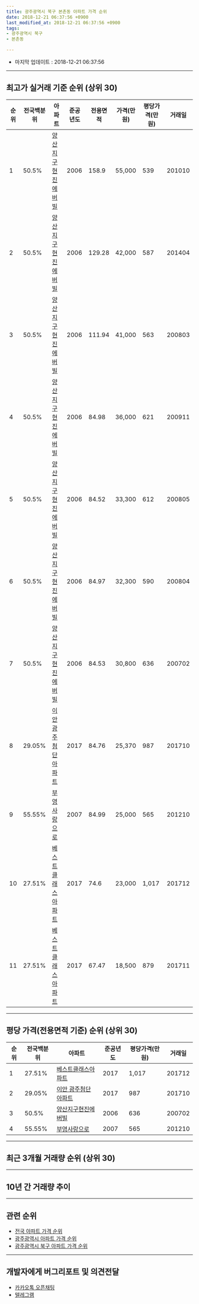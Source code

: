```yaml
---
title: 광주광역시 북구 본촌동 아파트 가격 순위
date: 2018-12-21 06:37:56 +0900
last_modified_at: 2018-12-21 06:37:56 +0900
tags:
- 광주광역시 북구
- 본촌동

---
```


* 마지막 업데이트 : 2018-12-21 06:37:56

---

## 최고가 실거래 기준 순위 (상위 30)


|순위|전국백분위|아파트|준공년도|전용면적|가격(만원)|평당가격(만원)|거래일|
|---|---|---|---|---|---|---|---|
|1|50.5%|[양산지구현진에버빌](https://search.naver.com/search.naver?query=%EA%B4%91%EC%A3%BC%EA%B4%91%EC%97%AD%EC%8B%9C+%EB%B6%81%EA%B5%AC+%EB%B3%B8%EC%B4%8C%EB%8F%99+%EC%96%91%EC%82%B0%EC%A7%80%EA%B5%AC%ED%98%84%EC%A7%84%EC%97%90%EB%B2%84%EB%B9%8C)|2006|158.9|55,000|539|201010|
|2|50.5%|[양산지구현진에버빌](https://search.naver.com/search.naver?query=%EA%B4%91%EC%A3%BC%EA%B4%91%EC%97%AD%EC%8B%9C+%EB%B6%81%EA%B5%AC+%EB%B3%B8%EC%B4%8C%EB%8F%99+%EC%96%91%EC%82%B0%EC%A7%80%EA%B5%AC%ED%98%84%EC%A7%84%EC%97%90%EB%B2%84%EB%B9%8C)|2006|129.28|42,000|587|201404|
|3|50.5%|[양산지구현진에버빌](https://search.naver.com/search.naver?query=%EA%B4%91%EC%A3%BC%EA%B4%91%EC%97%AD%EC%8B%9C+%EB%B6%81%EA%B5%AC+%EB%B3%B8%EC%B4%8C%EB%8F%99+%EC%96%91%EC%82%B0%EC%A7%80%EA%B5%AC%ED%98%84%EC%A7%84%EC%97%90%EB%B2%84%EB%B9%8C)|2006|111.94|41,000|563|200803|
|4|50.5%|[양산지구현진에버빌](https://search.naver.com/search.naver?query=%EA%B4%91%EC%A3%BC%EA%B4%91%EC%97%AD%EC%8B%9C+%EB%B6%81%EA%B5%AC+%EB%B3%B8%EC%B4%8C%EB%8F%99+%EC%96%91%EC%82%B0%EC%A7%80%EA%B5%AC%ED%98%84%EC%A7%84%EC%97%90%EB%B2%84%EB%B9%8C)|2006|84.98|36,000|621|200911|
|5|50.5%|[양산지구현진에버빌](https://search.naver.com/search.naver?query=%EA%B4%91%EC%A3%BC%EA%B4%91%EC%97%AD%EC%8B%9C+%EB%B6%81%EA%B5%AC+%EB%B3%B8%EC%B4%8C%EB%8F%99+%EC%96%91%EC%82%B0%EC%A7%80%EA%B5%AC%ED%98%84%EC%A7%84%EC%97%90%EB%B2%84%EB%B9%8C)|2006|84.52|33,300|612|200805|
|6|50.5%|[양산지구현진에버빌](https://search.naver.com/search.naver?query=%EA%B4%91%EC%A3%BC%EA%B4%91%EC%97%AD%EC%8B%9C+%EB%B6%81%EA%B5%AC+%EB%B3%B8%EC%B4%8C%EB%8F%99+%EC%96%91%EC%82%B0%EC%A7%80%EA%B5%AC%ED%98%84%EC%A7%84%EC%97%90%EB%B2%84%EB%B9%8C)|2006|84.97|32,300|590|200804|
|7|50.5%|[양산지구현진에버빌](https://search.naver.com/search.naver?query=%EA%B4%91%EC%A3%BC%EA%B4%91%EC%97%AD%EC%8B%9C+%EB%B6%81%EA%B5%AC+%EB%B3%B8%EC%B4%8C%EB%8F%99+%EC%96%91%EC%82%B0%EC%A7%80%EA%B5%AC%ED%98%84%EC%A7%84%EC%97%90%EB%B2%84%EB%B9%8C)|2006|84.53|30,800|636|200702|
|8|29.05%|[이안 광주첨단 아파트](https://search.naver.com/search.naver?query=%EA%B4%91%EC%A3%BC%EA%B4%91%EC%97%AD%EC%8B%9C+%EB%B6%81%EA%B5%AC+%EB%B3%B8%EC%B4%8C%EB%8F%99+%EC%9D%B4%EC%95%88+%EA%B4%91%EC%A3%BC%EC%B2%A8%EB%8B%A8+%EC%95%84%ED%8C%8C%ED%8A%B8)|2017|84.76|25,370|987|201710|
|9|55.55%|[부영사랑으로](https://search.naver.com/search.naver?query=%EA%B4%91%EC%A3%BC%EA%B4%91%EC%97%AD%EC%8B%9C+%EB%B6%81%EA%B5%AC+%EB%B3%B8%EC%B4%8C%EB%8F%99+%EB%B6%80%EC%98%81%EC%82%AC%EB%9E%91%EC%9C%BC%EB%A1%9C)|2007|84.99|25,000|565|201210|
|10|27.51%|[베스트클래스아파트](https://search.naver.com/search.naver?query=%EA%B4%91%EC%A3%BC%EA%B4%91%EC%97%AD%EC%8B%9C+%EB%B6%81%EA%B5%AC+%EB%B3%B8%EC%B4%8C%EB%8F%99+%EB%B2%A0%EC%8A%A4%ED%8A%B8%ED%81%B4%EB%9E%98%EC%8A%A4%EC%95%84%ED%8C%8C%ED%8A%B8)|2017|74.6|23,000|1,017|201712|
|11|27.51%|[베스트클래스아파트](https://search.naver.com/search.naver?query=%EA%B4%91%EC%A3%BC%EA%B4%91%EC%97%AD%EC%8B%9C+%EB%B6%81%EA%B5%AC+%EB%B3%B8%EC%B4%8C%EB%8F%99+%EB%B2%A0%EC%8A%A4%ED%8A%B8%ED%81%B4%EB%9E%98%EC%8A%A4%EC%95%84%ED%8C%8C%ED%8A%B8)|2017|67.47|18,500|879|201711|


---

## 평당 가격(전용면적 기준) 순위 (상위 30)


|순위|전국백분위|아파트|준공년도|평당가격(만원)|거래일|
|---|---|---|---|---|---|
|1|27.51%|[베스트클래스아파트](https://search.naver.com/search.naver?query=%EA%B4%91%EC%A3%BC%EA%B4%91%EC%97%AD%EC%8B%9C+%EB%B6%81%EA%B5%AC+%EB%B3%B8%EC%B4%8C%EB%8F%99+%EB%B2%A0%EC%8A%A4%ED%8A%B8%ED%81%B4%EB%9E%98%EC%8A%A4%EC%95%84%ED%8C%8C%ED%8A%B8)|2017|1,017|201712|
|2|29.05%|[이안 광주첨단 아파트](https://search.naver.com/search.naver?query=%EA%B4%91%EC%A3%BC%EA%B4%91%EC%97%AD%EC%8B%9C+%EB%B6%81%EA%B5%AC+%EB%B3%B8%EC%B4%8C%EB%8F%99+%EC%9D%B4%EC%95%88+%EA%B4%91%EC%A3%BC%EC%B2%A8%EB%8B%A8+%EC%95%84%ED%8C%8C%ED%8A%B8)|2017|987|201710|
|3|50.5%|[양산지구현진에버빌](https://search.naver.com/search.naver?query=%EA%B4%91%EC%A3%BC%EA%B4%91%EC%97%AD%EC%8B%9C+%EB%B6%81%EA%B5%AC+%EB%B3%B8%EC%B4%8C%EB%8F%99+%EC%96%91%EC%82%B0%EC%A7%80%EA%B5%AC%ED%98%84%EC%A7%84%EC%97%90%EB%B2%84%EB%B9%8C)|2006|636|200702|
|4|55.55%|[부영사랑으로](https://search.naver.com/search.naver?query=%EA%B4%91%EC%A3%BC%EA%B4%91%EC%97%AD%EC%8B%9C+%EB%B6%81%EA%B5%AC+%EB%B3%B8%EC%B4%8C%EB%8F%99+%EB%B6%80%EC%98%81%EC%82%AC%EB%9E%91%EC%9C%BC%EB%A1%9C)|2007|565|201210|


---

## 최근 3개월 거래량 순위 (상위 30)


<div style="width:100%;">
    <canvas id="deal_count_ranking" height="250"></canvas>
</div>


<script>
new Chart(document.getElementById("deal_count_ranking"), {
    type: 'horizontalBar',
    data: {
        labels: ['부영사랑으로', '양산지구현진에버빌'],
        datasets: [{
            label: '실거래 수',
            data: [12, 10],
            borderColor: "rgba(255, 0, 128, 1)",
            backgroundColor: "rgba(255, 0, 128, 0.5)",
            fill: false,
        }]
    },
    options: {
        responsive: true,
        title: {
            display: true,
            text: '최근 3개월 거래량 순위'
        },
        tooltips: {
            mode: 'index',
            intersect: false,
            callbacks: {
                title: function(tooltipItems, data) {
                    return "실거래 수:";
                },
                label: function(tooltipItem, data) {
                    return data.labels[tooltipItem.index] + ": " + tooltipItem.xLabel;
                }
            }
        },
        hover: {
            mode: 'nearest',
            intersect: true
        },
        scales: {
            xAxes: [{
                display: true,
                scaleLabel: {
                    display: true,
                    labelString: '실거래 수'
                },
                ticks: {
                    suggestedMin: 0,
                }
            }],
            yAxes: [{
                display: true,
                ticks: {
                    autoSkip: false,
                    callback: function(value, index, values) {
                        if (value.length > 15)
                            return value.substr(0, 13) + "...";
                        else
                            return value;
                    }
                },
                scaleLabel: {
                    display: false,
                }
            }]
        }
    }
});

</script>


---

## 10년 간 거래량 추이


<div style="width:100%;">
    <canvas id="deal_progress" height="250"></canvas>
</div>

<script>
new Chart(document.getElementById("deal_progress"), {
    type: 'line',
    data: {
        labels: ['200812','200901','200902','200903','200904','200905','200906','200907','200908','200909','200910','200911','200912','201001','201002','201003','201004','201005','201006','201007','201008','201009','201010','201011','201012','201101','201102','201103','201104','201105','201106','201107','201108','201109','201110','201111','201112','201201','201202','201203','201204','201205','201206','201207','201208','201209','201210','201211','201212','201301','201302','201303','201304','201305','201306','201307','201308','201309','201310','201311','201312','201401','201402','201403','201404','201405','201406','201407','201408','201409','201410','201411','201412','201501','201502','201503','201504','201505','201506','201507','201508','201509','201510','201511','201512','201601','201602','201603','201604','201605','201606','201607','201608','201609','201610','201611','201612','201701','201702','201703','201704','201705','201706','201707','201708','201709','201710','201711','201712','201801','201802','201803','201804','201805','201806','201807','201808','201809','201810','201811','201812'],
        datasets: [{
            label: '실거래 수',
            pointRadius: 1,
            data: [2, 2, 4, 1, 2, 2, 5, 9, 7, 4, 6, 4, 4, 5, 4, 6, 4, 4, 7, 5, 8, 8, 9, 7, 10, 8, 9, 7, 5, 4, 3, 8, 10, 8, 7, 11, 20, 6, 9, 8, 8, 9, 9, 9, 5, 9, 23, 9, 5, 5, 7, 11, 13, 11, 8, 4, 6, 8, 11, 9, 11, 6, 8, 14, 11, 11, 7, 11, 14, 13, 11, 9, 6, 9, 8, 9, 4, 8, 14, 6, 11, 11, 10, 0, 9, 2, 4, 5, 4, 6, 7, 9, 9, 7, 11, 4, 8, 6, 7, 10, 5, 5, 11, 4, 8, 10, 7, 8, 4, 9, 4, 13, 9, 9, 7, 10, 14, 15, 15, 6, 1],
            borderColor: "rgba(255, 201, 14, 1)",
            backgroundColor: "rgba(255, 201, 14, 0.5)",
            fill: true,
        }]
    },
    options: {
        responsive: true,
        title: {
            display: true,
            text: '10년간 거래량 추이'
        },
        tooltips: {
            mode: 'index',
            intersect: false,
        },
        hover: {
            mode: 'nearest',
            intersect: true
        },
        scales: {
            xAxes: [{
                display: true,
                scaleLabel: {
                    display: true,
                    labelString: '년/월'
                }
            }],
            yAxes: [{
                display: true,
                ticks: {
                    suggestedMin: 0,
                },
                scaleLabel: {
                    display: true,
                    labelString: '실거래 수'
                }
            }]
        }
    }
});

</script>


---

## 관련 순위

- [전국 아파트 가격 순위](https://inasie.github.io/apt-ranking/전국)
- [광주광역시 아파트 가격 순위](https://inasie.github.io/apt-ranking/광주광역시)
- [광주광역시 북구 아파트 가격 순위](https://inasie.github.io/apt-ranking/광주광역시-북구)


---

## 개발자에게 버그리포트 및 의견전달

- [카카오톡 오픈채팅](https://open.kakao.com/o/gLJUAP4)
- [텔레그램](https://t.me/inasie)

